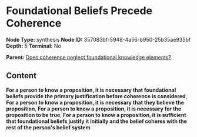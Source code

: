 # Foundational Beliefs Precede Coherence

**Node Type:** synthesis
**Node ID:** 357083bf-5948-4a56-b950-25b35ae935bf
**Depth:** 5
**Terminal:** No

**Parent:** [Does coherence neglect foundational knowledge elements?](does-coherence-neglect-foundational-knowledge-elements-antithesis-2ee410ce-1670-43db-b077-be2d54d98e30.md)

## Content

**For a person to know a proposition, it is necessary that foundational beliefs provide the primary justification before coherence is considered**, **For a person to know a proposition, it is necessary that they believe the proposition**, **For a person to know a proposition, it is necessary for the proposition to be true**, **For a person to know a proposition, it is sufficient that foundational beliefs justify it initially and the belief coheres with the rest of the person's belief system**

